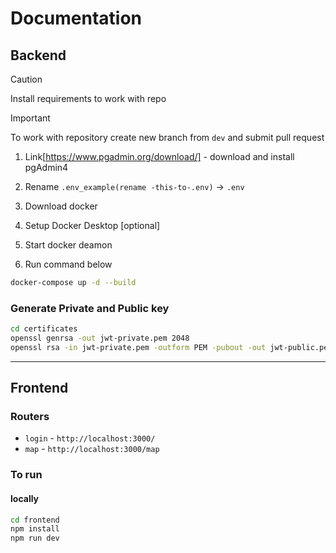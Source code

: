 # Documentation

## Backend

> [!CAUTION]
> Install requirements to work with repo

> [!IMPORTANT]
> To work with repository create new branch from `dev` and submit pull request

1. Link[https://www.pgadmin.org/download/] - download and install pgAdmin4

2. Rename `.env_example(rename -this-to-.env)` -> `.env`

3. Download docker

4. Setup Docker Desktop [optional]

5. Start docker deamon

6. Run command below

```bash
docker-compose up -d --build
```

### Generate Private and Public key

```bash
cd certificates
openssl genrsa -out jwt-private.pem 2048
openssl rsa -in jwt-private.pem -outform PEM -pubout -out jwt-public.pem
```

----

## Frontend

### **Routers**

- `login` - `http://localhost:3000/`
- `map` - `http://localhost:3000/map`

### To run

#### locally

```bash
cd frontend
npm install
npm run dev
```
